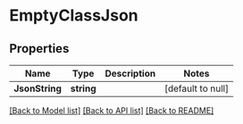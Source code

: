 # EmptyClassJson

## Properties
Name | Type | Description | Notes
------------ | ------------- | ------------- | -------------
**JsonString** | **string** |  | [default to null]

[[Back to Model list]](../README.md#documentation-for-models) [[Back to API list]](../README.md#documentation-for-api-endpoints) [[Back to README]](../README.md)


